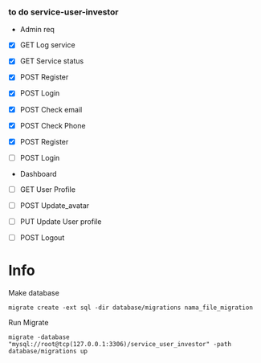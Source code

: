 ### to do service-user-investor


- Admin req
- [x] GET Log service
- [x] GET Service status

- [x] POST Register
- [x] POST Login
- [x] POST Check email
- [x] POST Check Phone

- [x] POST Register
- [ ] POST Login


- Dashboard
- [ ] GET User Profile
- [ ] POST Update_avatar
- [ ] PUT Update User profile

- [ ] POST Logout

# Info

Make database

`migrate create -ext sql -dir database/migrations nama_file_migration`

Run Migrate

```
migrate -database "mysql://root@tcp(127.0.0.1:3306)/service_user_investor" -path database/migrations up
```
